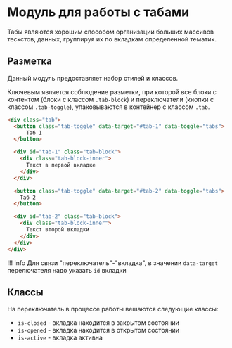 # Модуль для работы с табами

Табы являются хорошим способом организации больших массивов тескстов, данных, группируя их по вкладкам определенной тематик.

## Разметка

Данный модуль предоставляет набор стилей и классов.

Ключевым является соблюдение разметки, при которой все блоки с контентом (блоки с классом `.tab-block`) и переключатели (кнопки с классом `.tab-toggle`), упаковываются в контейнер с классом `.tab`.

````html
<div class="tab">
  <button class="tab-toggle" data-target="#tab-1" data-toggle="tabs">
      Таб 1
  </button>

  <div id="tab-1" class="tab-block">
    <div class="tab-block-inner">
      Текст в первой вкладке
    </div>
  </div>

  <button class="tab-toggle" data-target="#tab-2" data-toggle="tabs">
    Таб 2
  </button>

  <div id="tab-2" class="tab-block">
    <div class="tab-block-inner">
      Текст второй вкладки
    </div>
  </div>
</div>
````

!!! info
    Для связи "переключатель"-"вкладка", в значении `data-target` перелючателя надо указать `id` вкладки

## Классы

На переключатель в процессе работы вешаются следующие классы:

* `is-closed` - вкладка находится в закрытом состоянии
* `is-opened` - вкладка находится в открытом состоянии
* `is-active` - вкладка активна
